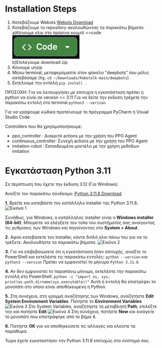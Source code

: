 # Installation Steps
1. Κατεβάζουμε Webots  [Webots Download](https://cyberbotics.com)
2. Κατεβάζουμε το repository ακολουθώντας τα παρακάτω βήματα:  
   a)Κάνουμε κλικ στο πράσινο κουμπί <>code
   ![code Button Image](images/Code.png)  
   b)Επιλέγουμε download zip
4. Κάνουμε unzip
5. Μέσω terminal, μεταφερόμαστε στον φάκελο "deepbots" που μόλις κατεβάσαμε (πχ. ```cd ~/Downloads/Robotalk-main/deepbots```)
6. Εκτελούμε την εντολή ```pip install .```

ΠΡΟΣΟΧΗ: Για να λειτουργήσει με επιτυχία η εγκατάσταση πρέπει η python να είναι σε version <= 3.11
Για να δείτε την έκδοση τρέχετε την παρακάτω εντολή στο terminal
```python3 --version```  

Για να γράψουμε κώδικα προτείνουμε το πρόγραμμα PyCharm ή Visual Studio Code  

Controllers που θα χρησιμοποιήσουμε:
- ppo_controller       : Διακριτά actions με την χρήση του PPO Agent
- continuous_controller: Συνεχή actions με την χρήση του PPO Agent
- imitation-robot      : Εκπαιδευμένο μοντέλο με την χρήση μεθόδων imitation


# Εγκατάσταση Python 3.11
Σε περίπτωση που έχετε την έκδοση 3.12 (Για Windows)

Ανοίξτε τον παρακάτω σύνδεσμο: [Python 3.11.8 Download](https://www.python.org/downloads/release/python-3118/)

**1.** Βρείτε και κατεβάστε τον κατάλληλο installer της Python 3.11.8.
    ![Εικόνα 1](images/image1.PNG)

Συνήθως, για Windows, ο κατάλληλος installer είναι ο **Windows installer (64-bit)**. Μπορείτε να ελέγξετε τον τύπο του συστήματός σας ανοίγοντας τις ρυθμίσεις των Windows και πηγαίνοντας στο **System > About**.

**2.** Αφού κατεβάσετε τον installer, κάντε διπλό κλικ πάνω του για να το τρέξετε. Ακολουθήστε τα παρακάτω βήματα.
    ![Εικόνα 2](images/image2.PNG)

**3.** Για να επιβεβαιώσετε ότι η εγκατάσταση ήταν επιτυχής, ανοίξτε το PowerShell και εκτελέστε τις παρακάτω εντολές: 
    ```python --version```
και 
    ```python3 --version```
Πρέπει να εμφανιστεί το μήνυμα ```Python 3.11.8```.

**4.** Αν δεν εμφανιστεί το παραπάνω μήνυμα, εκτελέστε την παρακάτω εντολή στο PowerShell:
    ```python -c "import os, sys; print(os.path.dirname(sys.executable))"```
Αυτή η εντολή θα επιστρέψει το μονοπάτι στο οποίο είναι αποθηκευμένη η Python.

**5.** Στη συνέχεια, στη γραμμή αναζήτησης των Windows, αναζητήστε **Edit System Environment Variables**. Πατήστε το **Environment Variables**
    ![Εικόνα 3](images/image3.PNG)
Στο System Variables, αναζητήστε τη μεταβλητή **Path**, επιλέξτε την και πατήστε **Edit**
    ![Εικόνα 4](images/image4.PNG)
Στη συνέχεια, πατήστε **New** και εισάγετε το μονοπάτι που επιστράφηκε από το βήμα 4.

**6.** Πατήστε **OK** για να αποθηκεύσετε τις αλλαγές και κλείστε τα παράθυρα.

Τώρα έχετε εγκαταστήσει την Python 3.11.8 επιτυχώς στο σύστημά σας.
